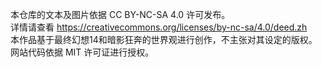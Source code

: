 本仓库的文本及图片依据 CC BY-NC-SA 4.0 许可发布。  
详情请查看 https://creativecommons.org/licenses/by-nc-sa/4.0/deed.zh  
本作品基于最终幻想14和暗影狂奔的世界观进行创作，不主张对其设定的版权。  
网站代码依据 MIT 许可证进行授权。
